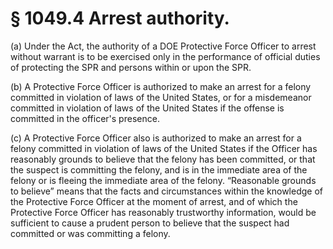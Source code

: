 # § 1049.4   Arrest authority.

(a) Under the Act, the authority of a DOE Protective Force Officer to arrest without warrant is to be exercised only in the performance of official duties of protecting the SPR and persons within or upon the SPR.


(b) A Protective Force Officer is authorized to make an arrest for a felony committed in violation of laws of the United States, or for a misdemeanor committed in violation of laws of the United States if the offense is committed in the officer's presence.


(c) A Protective Force Officer also is authorized to make an arrest for a felony committed in violation of laws of the United States if the Officer has reasonably grounds to believe that the felony has been committed, or that the suspect is committing the felony, and is in the immediate area of the felony or is fleeing the immediate area of the felony. “Reasonable grounds to believe” means that the facts and circumstances within the knowledge of the Protective Force Officer at the moment of arrest, and of which the Protective Force Officer has reasonably trustworthy information, would be sufficient to cause a prudent person to believe that the suspect had committed or was committing a felony.





